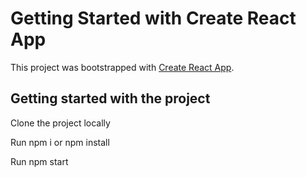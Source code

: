 # Getting Started with Create React App

This project was bootstrapped with [Create React App](https://github.com/facebook/create-react-app).

## Getting started with the project

Clone the project locally

Run npm i or npm install

Run npm start

